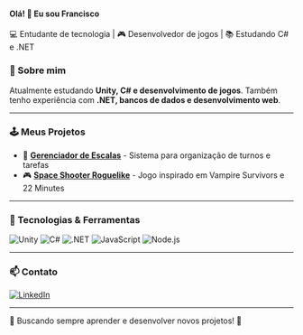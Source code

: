 #### Olá! 👋 Eu sou Francisco
 💻 Entudante de tecnologia | 🎮 Desenvolvedor de jogos | 📚 Estudando C# e .NET

### 🚀 Sobre mim
Atualmente estudando **Unity, C# e desenvolvimento de jogos**. Também tenho experiência com **.NET, bancos de dados e desenvolvimento web**.

---

### 🕹️ Meus Projetos
- 📅 **[Gerenciador de Escalas](https://github.com/FranciscoDavi/Api-Escala-Funcionarios)** - Sistema para organização de turnos e tarefas
- 🎮 **[Space Shooter Roguelike](https://github.com/FranciscoDavi/project_mecha)** - Jogo inspirado em Vampire Survivors e 22 Minutes


---

### 🔧 Tecnologias & Ferramentas
![Unity](https://img.shields.io/badge/Unity-100000?style=for-the-badge&logo=unity&logoColor=white)
![C#](https://img.shields.io/badge/C%23-239120?style=for-the-badge&logo=c-sharp&logoColor=white)
![.NET](https://img.shields.io/badge/.NET-512BD4?style=for-the-badge&logo=dotnet&logoColor=white)
![JavaScript](https://img.shields.io/badge/JavaScript-F7DF1E?style=for-the-badge&logo=javascript&logoColor=black)
![Node.js](https://img.shields.io/badge/Node.js-339933?style=for-the-badge&logo=node.js&logoColor=white)


---

### 📫 Contato
[![LinkedIn](https://img.shields.io/badge/LinkedIn-blue?style=for-the-badge&logo=linkedin)](https://www.linkedin.com/in/francisco-davi/)

---



🔹 Buscando sempre aprender e desenvolver novos projetos! 🚀

